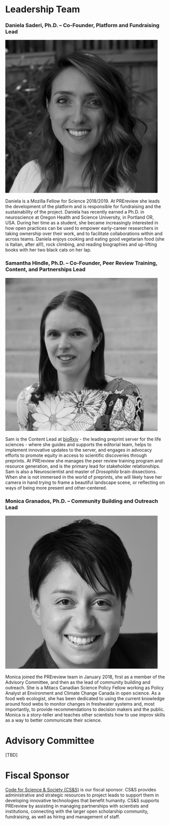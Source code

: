 # Leadership Team 

### Daniela Saderi, Ph.D. – Co-Founder, Platform and Fundraising Lead  
![Daniela](../images/daniela_bw_small.jpg)

Daniela is a Mozilla Fellow for Science 2018/2019. At PREreview she leads the development of the platform and is 
responsible for fundraising and the sustainability of the project. Daniela has recently earned a Ph.D. in neuroscience at 
Oregon Health and Science University, in Portland OR, USA. During her time as a student, she became increasingly interested in how 
open practices can be used to empower early-career researchers in taking ownership over their work, and to facilitate collaborations 
within and across teams. Daniela enjoys cooking and eating good vegetarian food (she is Italian, after all!), rock climbing, and reading 
biographies and up-lifting books with her two black cats on her lap.


### Samantha Hindle, Ph.D. – Co-Founder, Peer Review Training, Content, and Partnerships Lead  
![Sam](../images/sam_bw_small.jpg)

Sam is the Content Lead at [bioRxiv](https://www.biorxiv.org/) - the leading preprint server for the life sciences - where she guides and supports the editorial team, helps to implement innovative updates to the server, and engages in advocacy efforts to promote equity in access to scientific discoveries through preprints. At PREreview she manages the peer review training program and resource generation, and is the primary lead for stakeholder relationships. Sam is also a Neuroscientist and master of _Drosophila_ brain dissections. When she is not immersed in the world of preprints, she will likely have her camera in hand trying to frame a beautiful landscape scene, or reflecting on ways of being more present and other-centered.


### Monica Granados, Ph.D. – Community Building and Outreach Lead  
![Monica](../images/monica_bw_small.png)

Monica joined the PREreview team in January 2018, first as a member of the Advisory Committee, and then as the lead of community building and outreach. She is a Mitacs Canadian Science Policy Fellow working as Policy Analyst at Environment and Climate Change Canada in open science. 
As a food web ecologist, she has been dedicated to using the current knowledge around food webs to monitor changes in freshwater 
systems and, most importantly, to provide recommendations to decision makers and the public. Monica is a story-teller and teaches other
scientists how to use improv skills as a way to better communicate their science. 


# Advisory Committee

[TBD]

# Fiscal Sponsor

[Code for Science & Society (CS&S)](https://codeforscience.org/) is our fiscal sponsor. CS&S provides administrative and strategic resources to project leads to support them in developing innovative technologies that benefit humanity. CS&S supports PREreview by assisting in managing partnerships with scientists and institutions, connecting with the larger open scholarship community, fundraising, as well as hiring and management of staff. 





